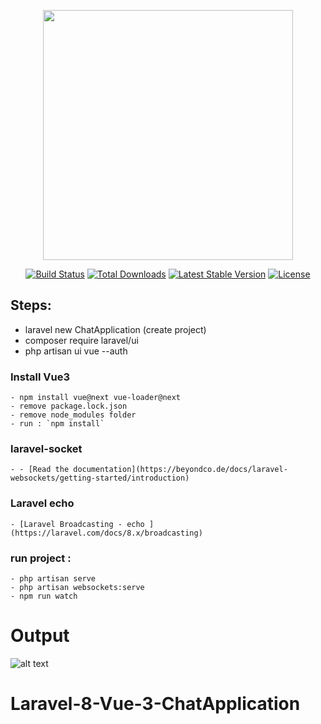 <p align="center"><a href="https://laravel.com" target="_blank"><img src="https://raw.githubusercontent.com/laravel/art/master/logo-lockup/5%20SVG/2%20CMYK/1%20Full%20Color/laravel-logolockup-cmyk-red.svg" width="400"></a></p>

<p align="center">
<a href="https://travis-ci.org/laravel/framework"><img src="https://travis-ci.org/laravel/framework.svg" alt="Build Status"></a>
<a href="https://packagist.org/packages/laravel/framework"><img src="https://img.shields.io/packagist/dt/laravel/framework" alt="Total Downloads"></a>
<a href="https://packagist.org/packages/laravel/framework"><img src="https://img.shields.io/packagist/v/laravel/framework" alt="Latest Stable Version"></a>
<a href="https://packagist.org/packages/laravel/framework"><img src="https://img.shields.io/packagist/l/laravel/framework" alt="License"></a>
</p>


## Steps:
- laravel new ChatApplication (create project)
- composer require laravel/ui
- php artisan ui vue --auth

### Install Vue3
	- npm install vue@next vue-loader@next
	- remove package.lock.json
	- remove node_modules folder
	- run : `npm install`

### laravel-socket
	- - [Read the documentation](https://beyondco.de/docs/laravel-websockets/getting-started/introduction)

### Laravel echo
	- [Laravel Broadcasting - echo ](https://laravel.com/docs/8.x/broadcasting)

### run project :
	- php artisan serve 
	- php artisan websockets:serve
	- npm run watch 

# Output

![alt text](https://github.com/AjayYadavAi/Laravel-8-Vue-3-ChatApplication/blob/main/image.png?raw=true)


# Laravel-8-Vue-3-ChatApplication
